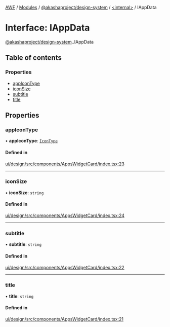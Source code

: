 [AWF](../README.md) / [Modules](../modules.md) / [@akashaproject/design-system](../modules/akashaproject_design_system.md) / [<internal\>](../modules/akashaproject_design_system._internal_.md) / IAppData

# Interface: IAppData

[@akashaproject/design-system](../modules/akashaproject_design_system.md).[<internal>](../modules/akashaproject_design_system._internal_.md).IAppData

## Table of contents

### Properties

- [appIconType](akashaproject_design_system._internal_.IAppData.md#appicontype)
- [iconSize](akashaproject_design_system._internal_.IAppData.md#iconsize)
- [subtitle](akashaproject_design_system._internal_.IAppData.md#subtitle)
- [title](akashaproject_design_system._internal_.IAppData.md#title)

## Properties

### appIconType

• **appIconType**: [`IconType`](../modules/akashaproject_design_system._internal_.md#icontype)

#### Defined in

[ui/design/src/components/AppsWidgetCard/index.tsx:23](https://github.com/AKASHAorg/akasha-world-framework/blob/d81a7246/ui/design/src/components/AppsWidgetCard/index.tsx#L23)

___

### iconSize

• **iconSize**: `string`

#### Defined in

[ui/design/src/components/AppsWidgetCard/index.tsx:24](https://github.com/AKASHAorg/akasha-world-framework/blob/d81a7246/ui/design/src/components/AppsWidgetCard/index.tsx#L24)

___

### subtitle

• **subtitle**: `string`

#### Defined in

[ui/design/src/components/AppsWidgetCard/index.tsx:22](https://github.com/AKASHAorg/akasha-world-framework/blob/d81a7246/ui/design/src/components/AppsWidgetCard/index.tsx#L22)

___

### title

• **title**: `string`

#### Defined in

[ui/design/src/components/AppsWidgetCard/index.tsx:21](https://github.com/AKASHAorg/akasha-world-framework/blob/d81a7246/ui/design/src/components/AppsWidgetCard/index.tsx#L21)

